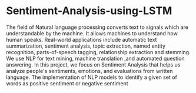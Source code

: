 # Sentiment-Analysis-using-LSTM

The field of Natural language processing converts text to signals which are understandable by the machine. It allows machines to understand how human speaks. Real-world applications include automatic text summarization, sentiment analysis, topic extraction, named entity recognition, parts-of-speech tagging, relationship extraction and stemming. We use NLP for text mining, machine translation ,and automated question answering. In this project, we focus on Sentiment Analysis that helps us analyze people's sentiments, emotions, and evaluations from written language. The implementation of NLP models to identify a given set of words as positive sentiment or negative sentiment
